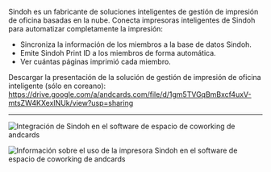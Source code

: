 Sindoh es un fabricante de soluciones inteligentes de gestión de impresión de oficina basadas en la nube. Conecta impresoras inteligentes de Sindoh para automatizar completamente la impresión:

- Sincroniza la información de los miembros a la base de datos Sindoh.
- Emite Sindoh Print ID a los miembros de forma automática.
- Ver cuántas páginas imprimió cada miembro.

Descargar la presentación de la solución de gestión de impresión de oficina inteligente (sólo en coreano): https://drive.google.com/a/andcards.com/file/d/1gm5TVGqBmBxcf4uxV-mtsZW4KXexINUk/view?usp=sharing

---

![Integración de Sindoh en el software de espacio de coworking de andcards](https://d7ccq1i35b0cj.cloudfront.net/andcards-integrations-sindoh-button-light-en-1920-1200.png)

![Información sobre el uso de la impresora Sindoh en el software de espacio de coworking de andcards](https://d7ccq1i35b0cj.cloudfront.net/andcards-integrations-sindoh-pages-light-en-1920-1200.png)
